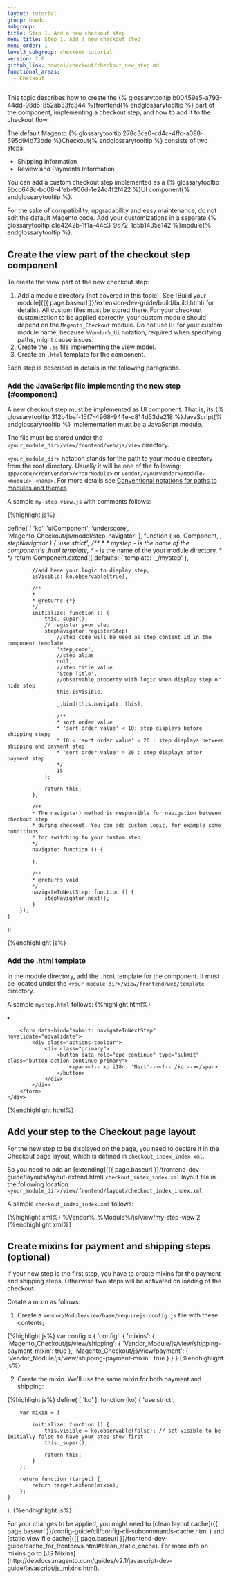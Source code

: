 ```yaml
---
layout: tutorial
group: howdoi
subgroup:
title: Step 1. Add a new checkout step
menu_title: Step 1. Add a new checkout step
menu_order: 1
level3_subgroup: checkout-tutorial
version: 2.0
github_link: howdoi/checkout/checkout_new_step.md
functional_areas:
  - Checkout
---
```


This topic describes how to create the {% glossarytooltip b00459e5-a793-44dd-98d5-852ab33fc344 %}frontend{% endglossarytooltip %} part of the component, implementing a checkout step, and how to add it to the checkout flow.

The default Magento {% glossarytooltip 278c3ce0-cd4c-4ffc-a098-695d94d73bde %}Checkout{% endglossarytooltip %} consists of two steps:

 - Shipping Information
 - Review and Payments Information

You can add a custom checkout step implemented as a {% glossarytooltip 9bcc648c-bd08-4feb-906d-1e24c4f2f422 %}UI component{% endglossarytooltip %}.

For the sake of compatibility, upgradability and easy maintenance, do not edit the default Magento code. Add your customizations in a separate {% glossarytooltip c1e4242b-1f1a-44c3-9d72-1d5b1435e142 %}module{% endglossarytooltip %}.


## Create the view part of the checkout step component

To create the view part of the new checkout step:

1. Add a module directory (not covered in this topic). See [Build your module]({{ page.baseurl }}/extension-dev-guide/build/build.html) for details). All custom files must be stored there. For your checkout customization to be applied correctly, your custom module should depend on the `Magento_Checkout` module. Do not use `Ui` for your custom module name, because `%Vendor%_Ui` notation, required when specifying paths, might cause issues.
1. Create the `.js` file implementing the view model.
2. Create an `.html` template for the component.

Each step is described in details in the following paragraphs.

### Add the JavaScript file implementing the new step {#component}

A new checkout step must be implemented as UI component. That is, its {% glossarytooltip 312b4baf-15f7-4968-944e-c814d53de218 %}JavaScript{% endglossarytooltip %} implementation must be a JavaScript module.

The file must be stored under the `<your_module_dir>/view/frontend/web/js/view` directory.

<div class="bs-callout bs-callout-info" id="info">
<p><code>&lt;your_module_dir&gt;</code> notation stands for the path to your module directory from the root directory. Usually it will be one of the following: <code>app/code/&lt;YourVendor&gt;/&lt;YourModule&gt;</code> or <code>vendor/&lt;yourvendor&gt;/module-&lt;module&gt;-&lt;name&gt;</code>. For more details see <a href="{{ page.baseurl }}/frontend-dev-guide/conventions.html">Conventional notations for paths to modules and themes</a></p>
</div>

A sample `my-step-view.js` with comments follows:

{%highlight js%}

define(
    [
        'ko',
        'uiComponent',
        'underscore',
        'Magento_Checkout/js/model/step-navigator'
    ],
    function (
        ko,
        Component,
        _,
        stepNavigator
    ) {
        'use strict';
        /**
        *
        * mystep - is the name of the component's .html template,
        * <Vendor>_<Module>  - is the name of the your module directory.
        *
        */
        return Component.extend({
            defaults: {
                template: '<Vendor>_<Module>/mystep'
            },

            //add here your logic to display step,
            isVisible: ko.observable(true),

            /**
			*
			* @returns {*}
			*/
            initialize: function () {
                this._super();
                // register your step
                stepNavigator.registerStep(
                    //step code will be used as step content id in the component template
                    'step_code',
                    //step alias
                    null,
                    //step title value
                    'Step Title',
                    //observable property with logic when display step or hide step
                    this.isVisible,

                    _.bind(this.navigate, this),

                    /**
					* sort order value
					* 'sort order value' < 10: step displays before shipping step;
					* 10 < 'sort order value' < 20 : step displays between shipping and payment step
					* 'sort order value' > 20 : step displays after payment step
					*/
                    15
                );

                return this;
            },

            /**
			* The navigate() method is responsible for navigation between checkout step
			* during checkout. You can add custom logic, for example some conditions
			* for switching to your custom step
			*/
            navigate: function () {

            },

            /**
			* @returns void
			*/
            navigateToNextStep: function () {
                stepNavigator.next();
            }
        });
    }
);

{%endhighlight js%}


### Add the .html template

In the module directory, add the `.html` template for the component. It must be located under the `<your_module_dir>/view/frontend/web/template` directory.

A sample `mystep.html` follows:
{%highlight html%}

<!--The 'step_code' value from the .js file should be used-->
<li id="step_code" data-bind="fadeVisible: isVisible">
<div class="step-title" data-bind="i18n: 'Step Title'" data-role="title"></div>
    <div id="checkout-step-title"
         class="step-content"
         data-role="content">

        <form data-bind="submit: navigateToNextStep" novalidate="novalidate">
            <div class="actions-toolbar">
                <div class="primary">
                    <button data-role="opc-continue" type="submit" class="button action continue primary">
                        <span><!-- ko i18n: 'Next'--><!-- /ko --></span>
                    </button>
                </div>
            </div>
        </form>
    </div>
</li>
{%endhighlight html%}

## Add your step to the Checkout page layout

For the new step to be displayed on the page, you need to declare it in the Checkout page layout, which is defined in `checkout_index_index.xml`.

So you need to add an [extending]({{ page.baseurl }}/frontend-dev-guide/layouts/layout-extend.html) `checkout_index_index.xml` layout file in the following location: `<your_module_dir>/view/frontend/layout/checkout_index_index.xml`

A sample `checkout_index_index.xml` follows:

{%highlight xml%}
<page xmlns:xsi="http://www.w3.org/2001/XMLSchema-instance" layout="1column" xsi:noNamespaceSchemaLocation="urn:magento:framework:View/Layout/etc/page_configuration.xsd">
    <body>
        <referenceBlock name="checkout.root">
                <arguments>
                    <argument name="jsLayout" xsi:type="array">
                        <item name="components" xsi:type="array">
                            <item name="checkout" xsi:type="array">
                                <item name="children" xsi:type="array">
                                    <item name="steps" xsi:type="array">
                                        <item name="children" xsi:type="array">
                                            <!-- The new step you add -->
                                            <item name="my-new-step" xsi:type="array">
                                                <item name="component" xsi:type="string">%Vendor%_%Module%/js/view/my-step-view</item>
                                                    <!--To display step content before shipping step "sortOrder" value should be < 1-->
                                                    <!--To display step content between shipping step and payment step  1 < "sortOrder" < 2 -->
                                                    <!--To display step content after payment step "sortOrder" > 2 -->
                                                <item name="sortOrder" xsi:type="string">2</item>
                                                <item name="children" xsi:type="array">
                                                    <!--add here child component declaration for your step-->
                                                </item>
                                            </item>
                                        </item>
                                    </item>
                                </item>
                            </item>
                        </item>
                    </argument>
                </arguments>
        </referenceBlock>
    </body>
</page>
{%endhighlight xml%}

## Create mixins for payment and shipping steps (optional)

If your new step is the first step, you have to create mixins for the payment and shipping steps. Otherwise two steps will be activated on loading of the checkout.

Create a mixin as follows:

1. Create a `Vendor/Module/view/base/requirejs-config.js` file with these contents;

{%highlight js%}
var config = {
'config': {
    'mixins': {
        'Magento_Checkout/js/view/shipping': {
            'Vendor_Module/js/view/shipping-payment-mixin': true
        },
        'Magento_Checkout/js/view/payment': {
            'Vendor_Module/js/view/shipping-payment-mixin': true
        }
    }
}
{%endhighlight js%}

2. Create the mixin. We'll use the same mixin for both payment and shipping:

{%highlight js%}
define(
    [
        'ko'
    ], function (ko) {
        'use strict';

        var mixin = {

            initialize: function () {
                this.visible = ko.observable(false); // set visible to be initially false to have your step show first
                this._super();

                return this;
            }
        };

        return function (target) {
            return target.extend(mixin);
        };
    }
);
{%endhighlight js%}

<div class="bs-callout bs-callout-info" id="info" markdown="1">
For your changes to be applied, you might need to [clean layout cache]({{ page.baseurl }}/config-guide/cli/config-cli-subcommands-cache.html ) and [static view file cache]({{ page.baseurl }}/frontend-dev-guide/cache_for_frontdevs.html#clean_static_cache). For more info on mixins go to [JS Mixins](http://devdocs.magento.com/guides/v2.1/javascript-dev-guide/javascript/js_mixins.html).
</div>
